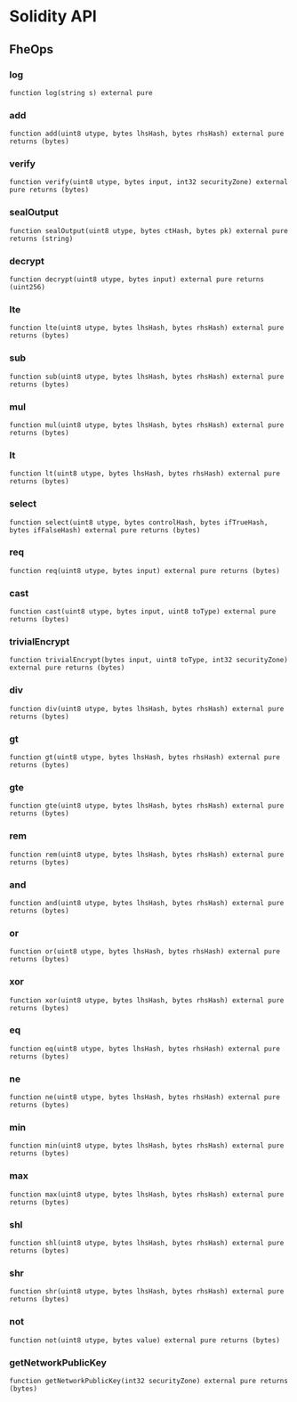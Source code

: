 # Solidity API

## FheOps

### log

```solidity
function log(string s) external pure
```

### add

```solidity
function add(uint8 utype, bytes lhsHash, bytes rhsHash) external pure returns (bytes)
```

### verify

```solidity
function verify(uint8 utype, bytes input, int32 securityZone) external pure returns (bytes)
```

### sealOutput

```solidity
function sealOutput(uint8 utype, bytes ctHash, bytes pk) external pure returns (string)
```

### decrypt

```solidity
function decrypt(uint8 utype, bytes input) external pure returns (uint256)
```

### lte

```solidity
function lte(uint8 utype, bytes lhsHash, bytes rhsHash) external pure returns (bytes)
```

### sub

```solidity
function sub(uint8 utype, bytes lhsHash, bytes rhsHash) external pure returns (bytes)
```

### mul

```solidity
function mul(uint8 utype, bytes lhsHash, bytes rhsHash) external pure returns (bytes)
```

### lt

```solidity
function lt(uint8 utype, bytes lhsHash, bytes rhsHash) external pure returns (bytes)
```

### select

```solidity
function select(uint8 utype, bytes controlHash, bytes ifTrueHash, bytes ifFalseHash) external pure returns (bytes)
```

### req

```solidity
function req(uint8 utype, bytes input) external pure returns (bytes)
```

### cast

```solidity
function cast(uint8 utype, bytes input, uint8 toType) external pure returns (bytes)
```

### trivialEncrypt

```solidity
function trivialEncrypt(bytes input, uint8 toType, int32 securityZone) external pure returns (bytes)
```

### div

```solidity
function div(uint8 utype, bytes lhsHash, bytes rhsHash) external pure returns (bytes)
```

### gt

```solidity
function gt(uint8 utype, bytes lhsHash, bytes rhsHash) external pure returns (bytes)
```

### gte

```solidity
function gte(uint8 utype, bytes lhsHash, bytes rhsHash) external pure returns (bytes)
```

### rem

```solidity
function rem(uint8 utype, bytes lhsHash, bytes rhsHash) external pure returns (bytes)
```

### and

```solidity
function and(uint8 utype, bytes lhsHash, bytes rhsHash) external pure returns (bytes)
```

### or

```solidity
function or(uint8 utype, bytes lhsHash, bytes rhsHash) external pure returns (bytes)
```

### xor

```solidity
function xor(uint8 utype, bytes lhsHash, bytes rhsHash) external pure returns (bytes)
```

### eq

```solidity
function eq(uint8 utype, bytes lhsHash, bytes rhsHash) external pure returns (bytes)
```

### ne

```solidity
function ne(uint8 utype, bytes lhsHash, bytes rhsHash) external pure returns (bytes)
```

### min

```solidity
function min(uint8 utype, bytes lhsHash, bytes rhsHash) external pure returns (bytes)
```

### max

```solidity
function max(uint8 utype, bytes lhsHash, bytes rhsHash) external pure returns (bytes)
```

### shl

```solidity
function shl(uint8 utype, bytes lhsHash, bytes rhsHash) external pure returns (bytes)
```

### shr

```solidity
function shr(uint8 utype, bytes lhsHash, bytes rhsHash) external pure returns (bytes)
```

### not

```solidity
function not(uint8 utype, bytes value) external pure returns (bytes)
```

### getNetworkPublicKey

```solidity
function getNetworkPublicKey(int32 securityZone) external pure returns (bytes)
```


